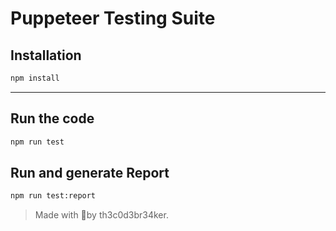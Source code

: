 # Puppeteer Testing Suite

## Installation

```bash
npm install
```

---

## Run the code

```bash
npm run test
```

## Run and generate Report

```bash
npm run test:report
```

> Made with 💙by th3c0d3br34ker.
